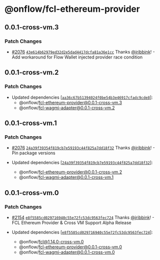 # @onflow/fcl-ethereum-provider

## 0.0.1-cross-vm.3

### Patch Changes

- [#2076](https://github.com/onflow/fcl-js/pull/2076) [`43e614b62979ed32d2e5dad4417dcfa81a36e1cc`](https://github.com/onflow/fcl-js/commit/43e614b62979ed32d2e5dad4417dcfa81a36e1cc) Thanks [@jribbink](https://github.com/jribbink)! - Add workaround for Flow Wallet injected provider race condition

## 0.0.1-cross-vm.2

### Patch Changes

- Updated dependencies [[`aa36c67b51394024f0be54b3e46917cfadc9cde8`](https://github.com/onflow/fcl-js/commit/aa36c67b51394024f0be54b3e46917cfadc9cde8)]:
  - @onflow/fcl-ethereum-provider@0.0.1-cross-vm.3
  - @onflow/fcl-wagmi-adapter@0.0.1-cross-vm.2

## 0.0.1-cross-vm.1

### Patch Changes

- [#2076](https://github.com/onflow/fcl-js/pull/2076) [`24a39f39354f819cb7e59193c44f825a7dd18f32`](https://github.com/onflow/fcl-js/commit/24a39f39354f819cb7e59193c44f825a7dd18f32) Thanks [@jribbink](https://github.com/jribbink)! - Pin package versions

- Updated dependencies [[`24a39f39354f819cb7e59193c44f825a7dd18f32`](https://github.com/onflow/fcl-js/commit/24a39f39354f819cb7e59193c44f825a7dd18f32)]:
  - @onflow/fcl-ethereum-provider@0.0.1-cross-vm.2
  - @onflow/fcl-wagmi-adapter@0.0.1-cross-vm.1

## 0.0.1-cross-vm.0

### Patch Changes

- [#2154](https://github.com/onflow/fcl-js/pull/2154) [`e8f5585cd029716940c55e72fc53dc9563fec724`](https://github.com/onflow/fcl-js/commit/e8f5585cd029716940c55e72fc53dc9563fec724) Thanks [@jribbink](https://github.com/jribbink)! - FCL Ethereum Provider & Cross VM Support Alpha Release

- Updated dependencies [[`e8f5585cd029716940c55e72fc53dc9563fec724`](https://github.com/onflow/fcl-js/commit/e8f5585cd029716940c55e72fc53dc9563fec724)]:
  - @onflow/fcl@1.14.0-cross-vm.0
  - @onflow/fcl-ethereum-provider@0.0.1-cross-vm.0
  - @onflow/fcl-wagmi-adapter@0.0.1-cross-vm.0
